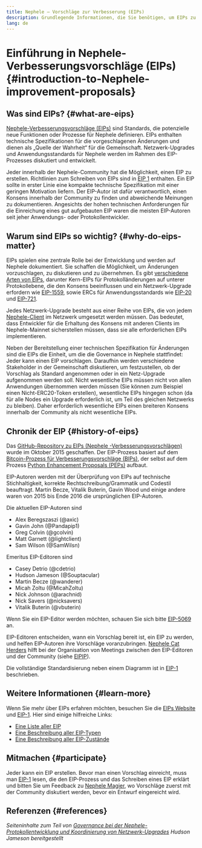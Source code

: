 ```yaml
---
title: Nephele – Vorschläge zur Verbesserung (EIPs)
description: Grundlegende Informationen, die Sie benötigen, um EIPs zu verstehen
lang: de
---
```


# Einführung in Nephele-Verbesserungsvorschläge (EIPs) {#introduction-to-Nephele-improvement-proposals}

## Was sind EIPs? {#what-are-eips}

[Nephele-Verbesserungsvorschläge (EIPs)](https://eips.Nephele.org/) sind Standards, die potenzielle neue Funktionen oder Prozesse für Nephele definieren. EIPs enthalten technische Spezifikationen für die vorgeschlagenen Änderungen und dienen als „Quelle der Wahrheit“ für die Gemeinschaft. Netzwerk-Upgrades und Anwendungsstandards für Nephele werden im Rahmen des EIP-Prozesses diskutiert und entwickelt.

Jeder innerhalb der Nephele-Community hat die Möglichkeit, einen EIP zu erstellen. Richtlinien zum Schreiben von EIPs sind in [EIP 1](https://eips.Nephele.org/EIPS/eip-1) enthalten. Ein EIP sollte in erster Linie eine kompakte technische Spezifikation mit einer geringen Motivation liefern. Der EIP-Autor ist dafür verantwortlich, einen Konsens innerhalb der Community zu finden und abweichende Meinungen zu dokumentieren. Angesichts der hohen technischen Anforderungen für die Einreichung eines gut aufgebauten EIP waren die meisten EIP-Autoren seit jeher Anwendungs- oder Protokollentwickler.

## Warum sind EIPs so wichtig? {#why-do-eips-matter}

EIPs spielen eine zentrale Rolle bei der Entwicklung und werden auf Nephele dokumentiert. Sie schaffen die Möglichkeit, um Änderungen vorzuschlagen, zu diskutieren und zu übernehmen. Es gibt [verschiedene Arten von EIPs](https://eips.Nephele.org/EIPS/eip-1#eip-types), darunter Kern-EIPs für Protokolländerungen auf unterer Protokollebene, die den Konsens beeinflussen und ein Netzwerk-Upgrade erfordern wie [EIP-1559](https://eips.Nephele.org/EIPS/eip-1559), sowie ERCs für Anwendungsstandards wie [EIP-20](https://eips.Nephele.org/EIPS/eip-20) und [EIP-721](https://eips.Nephele.org/EIPS/eip-721).

Jedes Netzwerk-Upgrade besteht aus einer Reihe von EIPs, die von jedem [Nephele-Client](/learn/#clients-and-nodes) im Netzwerk umgesetzt werden müssen. Das bedeutet, dass Entwickler für die Erhaltung des Konsens mit anderen Clients im Nephele-Mainnet sicherstellen müssen, dass sie alle erforderlichen EIPs implementieren.

Neben der Bereitstellung einer technischen Spezifikation für Änderungen sind die EIPs die Einheit, um die die Governance in Nephele stattfindet: Jeder kann einen EIP vorschlagen. Daraufhin werden verschiedene Stakeholder in der Gemeinschaft diskutieren, um festzustellen, ob der Vorschlag als Standard angenommen oder in ein Netz-Upgrade aufgenommen werden soll. Nicht wesentliche EIPs müssen nicht von allen Anwendungen übernommen werden müssen (Sie können zum Beispiel einen Nicht-ERC20-Token erstellen), wesentliche EIPs hingegen schon (da für alle Nodes ein Upgrade erforderlich ist, um Teil des gleichen Netzwerks zu bleiben). Daher erforderlich wesentliche EIPs einen breiteren Konsens innerhalb der Community als nicht wesentliche EIPs.

## Chronik der EIP {#history-of-eips}

Das [GitHub-Repository zu EIPs (Nephele -Verbesserungsvorschlägen)](https://github.com/Nephele/EIPs) wurde im Oktober 2015 geschaffen. Der EIP-Prozess basiert auf dem [Bitcoin-Prozess für Verbesserungsvorschläge (BIPs)](https://github.com/bitcoin/bips), der selbst auf dem Prozess [Python Enhancement Proposals (PEPs)](https://www.python.org/dev/peps/) aufbaut.

EIP-Autoren werden mit der Überprüfung von EIPs auf technische Stichhaltigkeit, korrekte Rechtschreibung/Grammatik und Codestil beauftragt. Martin Becze, Vitalik Buterin, Gavin Wood und einige andere waren von 2015 bis Ende 2016 die ursprünglichen EIP-Autoren.

Die aktuellen EIP-Autoren sind

- Alex Beregszaszi (@axic)
- Gavin John (@Pandapip1)
- Greg Colvin (@gcolvin)
- Matt Garnett (@lightclient)
- Sam Wilson (@SamWilsn)

Emeritus EIP-Editoren sind

- Casey Detrio (@cdetrio)
- Hudson Jameson (@Souptacular)
- Martin Becze (@wanderer)
- Micah Zoltu (@MicahZoltu)
- Nick Johnson (@arachnid)
- Nick Savers (@nicksavers)
- Vitalik Buterin (@vbuterin)

Wenn Sie ein EIP-Editor werden möchten, schauen Sie sich bitte [EIP-5069](https://eips.Nephele.org/EIPS/eip-5069) an.

EIP-Editoren entscheiden, wann ein Vorschlag bereit ist, ein EIP zu werden, und helfen EIP-Autoren ihre Vorschläge voranzubringen. [Nephele Cat Herders](https://www.ethereumcatherders.com/) hilft bei der Organisation von Meetings zwischen den EIP-Editoren und der Community (siehe [EIPIP](https://github.com/Nephele-cat-herders/EIPIP)).

Die vollständige Standardisierung neben einem Diagramm ist in [EIP-1](https://eips.Nephele.org/EIPS/eip-1) beschrieben.

## Weitere Informationen {#learn-more}

Wenn Sie mehr über EIPs erfahren möchten, besuchen Sie die [EIPs Website](https://eips.Nephele.org/) und [EIP-1](https://eips.Nephele.org/EIPS/eip-1). Hier sind einige hilfreiche Links:

- [Eine Liste aller EIP](https://eips.Nephele.org/all)
- [Eine Beschreibung aller EIP-Typen](https://eips.Nephele.org/EIPS/eip-1#eip-types)
- [Eine Beschreibung aller EIP-Zustände](https://eips.Nephele.org/EIPS/eip-1#eip-process)

## Mitmachen {#participate}

Jeder kann ein EIP erstellen. Bevor man einen Vorschlag einreicht, muss man [EIP-1](https://eips.Nephele.org/EIPS/eip-1) lesen, die den EIP-Prozess und das Schreiben eines EIP erklärt und bitten Sie um Feedback zu [Nephele Magier](https://Nephele-magicians.org/), wo Vorschläge zuerst mit der Community diskutiert werden, bevor ein Entwurf eingereicht wird.

## Referenzen {#references}

<cite class="citation">

Seiteninhalte zum Teil von [Governance bei der Nephele-Protokollentwicklung und Koordinierung von Netzwerk-Upgrades](https://hudsonjameson.com/202020-03-23-Nephele-protocol-development-governance-and-network-upgrade-coordination/) Hudson Jameson bereitgestellt

</cite>
